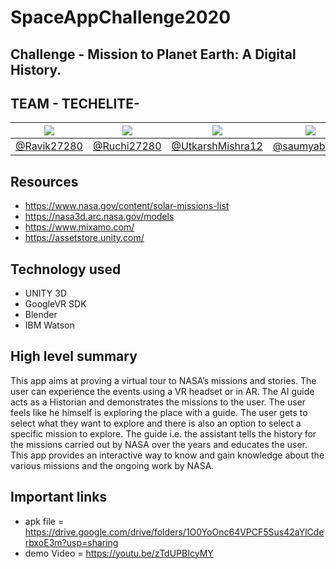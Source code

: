 # SpaceAppChallenge2020
## Challenge -  Mission to Planet Earth: A Digital History.
## TEAM - TECHELITE-

[![](https://avatars3.githubusercontent.com/u/47824408?v=4&s=80)](https://github.com/Ravik27280) | [![](https://avatars3.githubusercontent.com/u/65845928?v=4&s=80)](https://github.com/Ruchi27280) | [![](https://avatars3.githubusercontent.com/u/67385503?v=4&s=80)](https://github.com/UtkarshMishra12) | [![](https://avatars3.githubusercontent.com/u/51361448?v=4&s=80)](https://github.com/saumyabathla) | [![](https://avatars3.githubusercontent.com/u/51362179?v=4&s=80)](https://github.com/muskaanmittal)
-|-|-|-|-
 [@Ravik27280](https://github.com/Ravik27280) | [@Ruchi27280](https://github.com/Ruchi27280) | [@UtkarshMishra12](https://github.com/UtkarshMishra12) | [@saumyabathla](https://github.com/saumyabathla) | [@muskaanmittal](https://github.com/muskaanmittal)

## Resources
- https://www.nasa.gov/content/solar-missions-list
- https://nasa3d.arc.nasa.gov/models
- https://www.mixamo.com/
- https://assetstore.unity.com/

## Technology used 
- UNITY 3D
- GoogleVR SDK
- Blender
- IBM Watson

## High level summary
This app aims at proving a virtual tour to NASA’s missions and stories. The user can experience the events using a VR headset or in AR. The AI guide acts as a Historian and demonstrates the missions to the user. The user feels like he himself is exploring the place with a guide. The user gets to select what they want to explore and there is also an option to select a specific mission to explore. The guide i.e. the assistant tells the history for the missions carried out by NASA over the years and educates the user. This app provides an interactive way to know and gain knowledge about the various missions and the ongoing work by NASA.  
## Important links
- apk file = https://drive.google.com/drive/folders/1O0YoOnc64VPCF5Sus42aYlCderbxoE3m?usp=sharing
- demo Video = https://youtu.be/zTdUPBIcyMY
